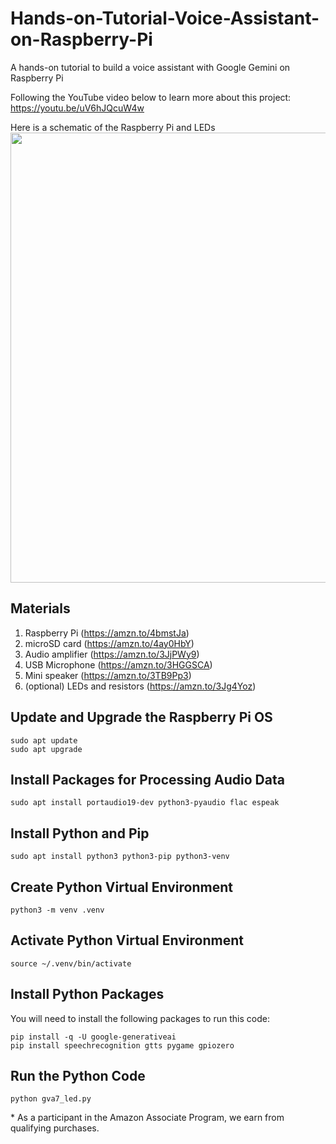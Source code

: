 # Hands-on-Tutorial-Voice-Assistant-on-Raspberry-Pi
A hands-on tutorial to build a voice assistant with Google Gemini on Raspberry Pi

Following the YouTube video below to learn more about this project: 
https://youtu.be/uV6hJQcuW4w


Here is a schematic of the Raspberry Pi and LEDs    
<img src="https://github.com/techmakerai/Google-Gemini-Voice-Chatbot-on-Raspberry-Pi/blob/main/PaspberryPiSchematic.jpg" width="720"/>

## Materials 

1. Raspberry Pi (https://amzn.to/4bmstJa)
2. microSD card (https://amzn.to/4ay0HbY)
2. Audio amplifier (https://amzn.to/3JjPWy9)
3. USB Microphone (https://amzn.to/3HGGSCA) 
4. Mini speaker (https://amzn.to/3TB9Pp3)    
5. (optional) LEDs and resistors (https://amzn.to/3Jg4Yoz)     

## Update and Upgrade the Raspberry Pi OS 

```console
sudo apt update
sudo apt upgrade
```

## Install Packages for Processing Audio Data

```console  
sudo apt install portaudio19-dev python3-pyaudio flac espeak 
```   

## Install Python and Pip
```console 
sudo apt install python3 python3-pip python3-venv
```   

## Create Python Virtual Environment 
```console 
python3 -m venv .venv
```   
## Activate Python Virtual Environment 
```console 
source ~/.venv/bin/activate
```  

## Install Python Packages 
You will need to install the following packages to run this code: 

```console
pip install -q -U google-generativeai
pip install speechrecognition gtts pygame gpiozero
```

## Run the Python Code
```console 
python gva7_led.py
``` 



\* As a participant in the Amazon Associate Program, we earn from qualifying purchases.  
